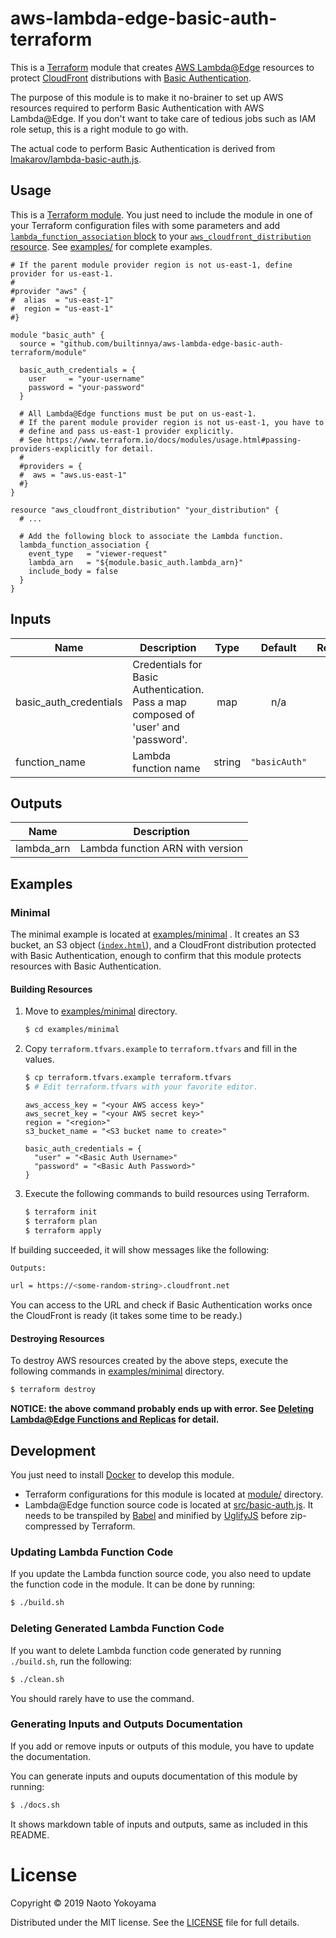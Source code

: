 # aws-lambda-edge-basic-auth-terraform

This is a [Terraform](https://www.terraform.io/) module that creates [AWS Lambda@Edge](https://docs.aws.amazon.com/AmazonCloudFront/latest/DeveloperGuide/lambda-at-the-edge.html) resources to protect [CloudFront](https://docs.aws.amazon.com/AmazonCloudFront/latest/DeveloperGuide/Introduction.html) distributions with [Basic Authentication](https://en.wikipedia.org/wiki/Basic_access_authentication).

The purpose of this module is to make it no-brainer to set up AWS resources required to perform Basic Authentication with AWS Lambda@Edge. If you don't want to take care of tedious jobs such as IAM role setup, this is a right module to go with.

The actual code to perform Basic Authentication is derived from [lmakarov/lambda-basic-auth.js](https://gist.github.com/lmakarov/e5984ec16a76548ff2b278c06027f1a4#file-lambda-basic-auth-js).

## Usage

This is a [Terraform module](https://www.terraform.io/docs/modules/index.html). You just need to include the module in one of your Terraform configuration files with some parameters and add [`lambda_function_association` block](https://www.terraform.io/docs/providers/aws/r/cloudfront_distribution.html#lambda-function-association) to your [`aws_cloudfront_distribution` resource](https://www.terraform.io/docs/providers/aws/r/cloudfront_distribution.html). See [examples/](/examples) for complete examples.

```hcl
# If the parent module provider region is not us-east-1, define provider for us-east-1.
#
#provider "aws" {
#  alias  = "us-east-1"
#  region = "us-east-1"
#}

module "basic_auth" {
  source = "github.com/builtinnya/aws-lambda-edge-basic-auth-terraform/module"

  basic_auth_credentials = {
    user     = "your-username"
    password = "your-password"
  }

  # All Lambda@Edge functions must be put on us-east-1.
  # If the parent module provider region is not us-east-1, you have to
  # define and pass us-east-1 provider explicitly.
  # See https://www.terraform.io/docs/modules/usage.html#passing-providers-explicitly for detail.
  #
  #providers = {
  #  aws = "aws.us-east-1"
  #}
}

resource "aws_cloudfront_distribution" "your_distribution" {
  # ...

  # Add the following block to associate the Lambda function.
  lambda_function_association {
    event_type   = "viewer-request"
    lambda_arn   = "${module.basic_auth.lambda_arn}"
    include_body = false
  }
}
```

## Inputs

| Name | Description | Type | Default | Required |
|------|-------------|:----:|:-----:|:-----:|
| basic\_auth\_credentials | Credentials for Basic Authentication. Pass a map composed of 'user' and 'password'. | map | n/a | yes |
| function\_name | Lambda function name | string | `"basicAuth"` | no |

## Outputs

| Name | Description |
|------|-------------|
| lambda\_arn | Lambda function ARN with version |

## Examples

### Minimal

The minimal example is located at [examples/minimal](examples/minimal) . It creates an S3 bucket, an S3 object ([`index.html`](examples/minimal/index.html)), and a CloudFront distribution protected with Basic Authentication, enough to confirm that this module protects resources with Basic Authentication.

#### Building Resources

1. Move to [examples/minimal](examples/minimal) directory.

    ```bash
    $ cd examples/minimal
    ```

2. Copy `terraform.tfvars.example` to `terraform.tfvars` and fill in the values.

    ```bash
    $ cp terraform.tfvars.example terraform.tfvars
    $ # Edit terraform.tfvars with your favorite editor.
    ```

    ```hcl
    aws_access_key = "<your AWS access key>"
    aws_secret_key = "<your AWS secret key>"
    region = "<region>"
    s3_bucket_name = "<S3 bucket name to create>"

    basic_auth_credentials = {
      "user" = "<Basic Auth Username>"
      "password" = "<Basic Auth Password>"
    }
    ```

3. Execute the following commands to build resources using Terraform.

    ```bash
    $ terraform init
    $ terraform plan
    $ terraform apply
    ```

If building succeeded, it will show messages like the following:

```bash
Outputs:

url = https://<some-random-string>.cloudfront.net
```

You can access to the URL and check if Basic Authentication works once the CloudFront is ready (it takes some time to be ready.)

#### Destroying Resources

To destroy AWS resources created by the above steps, execute the following commands in [examples/minimal](examples/minimal) directory.

```bash
$ terraform destroy
```

**NOTICE: the above command probably ends up with error. See [Deleting Lambda@Edge Functions and Replicas](https://docs.aws.amazon.com/AmazonCloudFront/latest/DeveloperGuide/lambda-edge-delete-replicas.html) for detail.**

## Development

You just need to install [Docker](https://www.docker.com/) to develop this module.

- Terraform configurations for this module is located at [module/](module/) directory.
- Lambda@Edge function source code is located at [src/basic-auth.js](src/basic-auth.js). It needs to be transpiled by [Babel](https://babeljs.io/) and minified by [UglifyJS](http://lisperator.net/uglifyjs/) before zip-compressed by Terraform.

### Updating Lambda Function Code

If you update the Lambda function source code, you also need to update the function code in the module. It can be done by running:

```bash
$ ./build.sh
```

### Deleting Generated Lambda Function Code

If you want to delete Lambda function code generated by running `./build.sh`, run the following:

```bash
$ ./clean.sh
```

You should rarely have to use the command.

### Generating Inputs and Outputs Documentation

If you add or remove inputs or outputs of this module, you have to update the documentation.

You can generate inputs and ouputs documentation of this module by running:

```bash
$ ./docs.sh
```

It shows markdown table of inputs and outputs, same as included in this README.

# License

Copyright © 2019 Naoto Yokoyama

Distributed under the MIT license. See the [LICENSE](./LICENSE) file for full details.
